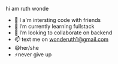  hi am ruth wonde 
- 👀 I a'm intersting code with friends
- 🌱 I’m currently learning  fullstack
- 💞️ I’m looking to collaborate on backend 
- 📫 text me on wonderuth1@gmail.com
- 😄her/she
- ⚡never give up 

<!---
RUTH10AP/RUTH10AP is a ✨ special ✨ repository because its `README.md` (this file) appears on your GitHub profile.
You can click the Preview link to take a look at your changes.
--->
